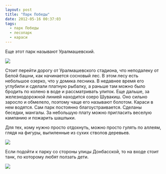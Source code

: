 ```yaml
---
layout: post
title: "Парк Победы"
date: 2012-05-16 00:37:03
tags:
  - парк Победы
  - лесопарк
  - караси
---
```

Еще этот парк называют Уралмашевский.

![](http://fishingguru.ru/uploads/images/00/00/01/2012/05/15/27439b.jpg)

Стоит перейти дорогу от Уралмашевского стадиона, что неподалеку от Белой
башни, как начинается сосновый лес. В этом лесу есть небольшое озерко,
что у домика лесника. В недавнее время его углубили и сделали платную
рыбалку, а раньше там можно было бродить по колено в воде и
рассматривать улиток. Еще дальше, за железнодорожной линией находится
озеро Шувакиш. Оно сильно заросло и обмелело, поэтому чаще его называют
болотом. Караси в нем водятся. Сам парк постоянно благоустраивается.
Сделаны беседки, мангалы. За небольшую плату можно пригласить веселую
кампанию и пожарить шашлыки.

Для тех, кому нужно просто отдохнуть, можно просто гулять по аллеям,
глядя на фигуры, выпиленные из сухих стволов деревьев.

![](http://fishingguru.ru/uploads/images/00/00/01/2012/05/15/52dab5.jpg)

Если подойти к парку со стороны улицы Донбасской, то на входе стоит
танк, по которому любят ползать дети.

![](http://fishingguru.ru/uploads/images/00/00/01/2012/05/15/3d5a9e.jpg)
